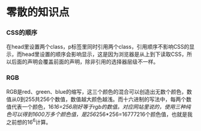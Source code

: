 # 零散的知识点
### CSS的顺序
在head里设置两个class，p标签里同时引用两个class，引用顺序不影响CSS的显示，而head里设置的顺序会影响显示，这是因为浏览器是从上到下读取CSS，所以后面的声明会覆盖前面的声明，除非引用的选择器层级不一样。

### RGB
RGB是red、green、blue的缩写，这三个颜色的混合可以创造出无数个颜色，数值从0到255共256个数值，数值越大颜色越浅。而十六进制的写法中，每两个数值代表一个颜色，16*16=256刚好等于rgb的数值。对应网站里说的，使用三种纯色可以得到1600万多个颜色值，是256*256*256=16777216个颜色值，也就是我之前想的16<sup>6</sup>计算。